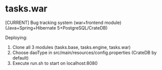 # tasks.war
[CURRENT] Bug tracking system (war+frontend module) (Java+Spring+Hibernate 5+PostgreSQL/CrateDB)

Deploying:
  1. Clone all 3 modules (tasks.base, tasks.engine, tasks.war)
  2. Choose daoType in src/main/resources/config.properties (CrateDB by default)
  3. Execute run.sh to start on localhost:8080
